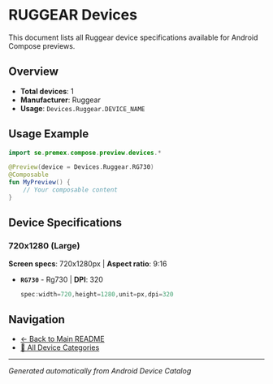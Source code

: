 # RUGGEAR Devices

This document lists all Ruggear device specifications available for Android Compose previews.

## Overview

- **Total devices**: 1
- **Manufacturer**: Ruggear
- **Usage**: `Devices.Ruggear.DEVICE_NAME`

## Usage Example

```kotlin
import se.premex.compose.preview.devices.*

@Preview(device = Devices.Ruggear.RG730)
@Composable
fun MyPreview() {
    // Your composable content
}
```

## Device Specifications

### 720x1280 (Large)

**Screen specs**: 720x1280px | **Aspect ratio**: 9:16

- **`RG730`** - Rg730 | **DPI**: 320
  ```kotlin
  spec:width=720,height=1280,unit=px,dpi=320
  ```

## Navigation

- [← Back to Main README](../../README.md)
- [📱 All Device Categories](../README.md)

---
*Generated automatically from Android Device Catalog*

